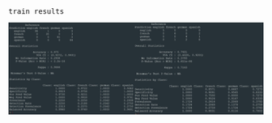 <pre>
train results                                                  test results  
</pre>


![Results](Report.jpg)
